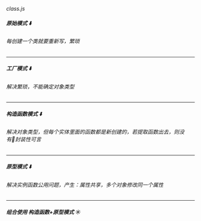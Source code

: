 *class.js*
##### 原始模式 :arrow_down:
###### 每创建一个类就要重新写，繁琐
---
##### 工厂模式 :arrow_down:
###### 解决繁琐，不能确定对象类型
---
##### 构造函数模式 :arrow_down:
###### 解决对象类型，但每个实体里面的函数都是新创建的，若提取函数出去，则没有封装性可言
---
##### 原型模式 :arrow_down:
###### 解决实例函数公用问题，产生：属性共享，多个对象修改同一个属性
---
##### 组合使用 构造函数+原型模式 :sunny:
